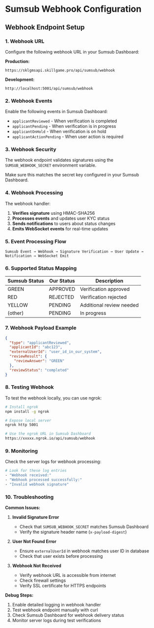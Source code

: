 # Sumsub Webhook Configuration

## Webhook Endpoint Setup

### 1. Webhook URL
Configure the following webhook URL in your Sumsub Dashboard:

**Production:**
```
https://sklgmsapi.skillgame.pro/api/sumsub/webhook
```

**Development:**
```
http://localhost:5001/api/sumsub/webhook
```

### 2. Webhook Events
Enable the following events in Sumsub Dashboard:

- `applicantReviewed` - When verification is completed
- `applicantPending` - When verification is in progress
- `applicantOnHold` - When verification is on hold
- `applicantActionPending` - When user action is required

### 3. Webhook Security
The webhook endpoint validates signatures using the `SUMSUB_WEBHOOK_SECRET` environment variable.

Make sure this matches the secret key configured in your Sumsub Dashboard.

### 4. Webhook Processing
The webhook handler:

1. **Verifies signature** using HMAC-SHA256
2. **Processes events** and updates user KYC status
3. **Sends notifications** to users about status changes
4. **Emits WebSocket events** for real-time updates

### 5. Event Processing Flow

```
Sumsub Event → Webhook → Signature Verification → User Update → Notification → WebSocket Emit
```

### 6. Supported Status Mapping

| Sumsub Status | Our Status | Description |
|---------------|------------|-------------|
| GREEN | APPROVED | Verification approved |
| RED | REJECTED | Verification rejected |
| YELLOW | PENDING | Additional review needed |
| (other) | PENDING | In progress |

### 7. Webhook Payload Example

```json
{
  "type": "applicantReviewed",
  "applicantId": "abc123",
  "externalUserId": "user_id_in_our_system",
  "reviewResult": {
    "reviewAnswer": "GREEN"
  },
  "reviewStatus": "completed"
}
```

### 8. Testing Webhook

To test the webhook locally, you can use ngrok:

```bash
# Install ngrok
npm install -g ngrok

# Expose local server
ngrok http 5001

# Use the ngrok URL in Sumsub Dashboard
https://xxxxx.ngrok.io/api/sumsub/webhook
```

### 9. Monitoring

Check the server logs for webhook processing:

```bash
# Look for these log entries
- "Webhook received:"
- "Webhook processed successfully:"
- "Invalid webhook signature"
```

### 10. Troubleshooting

**Common Issues:**

1. **Invalid Signature Error**
   - Check that `SUMSUB_WEBHOOK_SECRET` matches Sumsub Dashboard
   - Verify the signature header name (`x-payload-digest`)

2. **User Not Found Error**
   - Ensure `externalUserId` in webhook matches user ID in database
   - Check that user exists before processing

3. **Webhook Not Received**
   - Verify webhook URL is accessible from internet
   - Check firewall settings
   - Verify SSL certificate for HTTPS endpoints

**Debug Steps:**

1. Enable detailed logging in webhook handler
2. Test webhook endpoint manually with curl
3. Check Sumsub Dashboard for webhook delivery status
4. Monitor server logs during test verifications